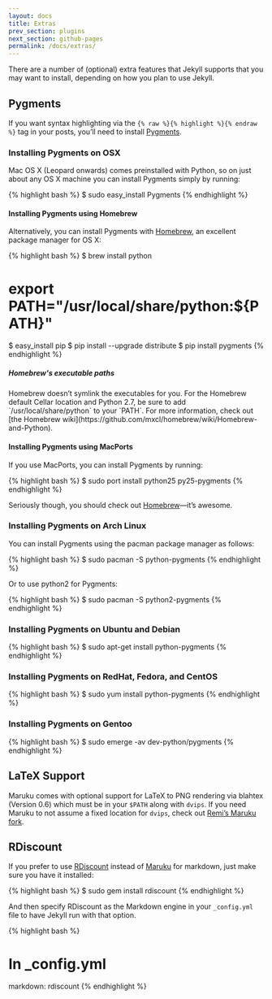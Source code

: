 ```yaml
---
layout: docs
title: Extras
prev_section: plugins
next_section: github-pages
permalink: /docs/extras/
---
```


There are a number of (optional) extra features that Jekyll supports that you
may want to install, depending on how you plan to use Jekyll.

## Pygments

If you want syntax highlighting via the `{% raw %}{% highlight %}{% endraw %}`
tag in your posts, you’ll need to install [Pygments](http://pygments.org/).

### Installing Pygments on OSX

Mac OS X (Leopard onwards) comes preinstalled with Python, so on just about any
OS X machine you can install Pygments simply by running:

{% highlight bash %}
$ sudo easy_install Pygments
{% endhighlight %}

#### Installing Pygments using Homebrew

Alternatively, you can install Pygments with
[Homebrew](http://mxcl.github.com/homebrew/), an excellent package manager for
OS X:

{% highlight bash %}
$ brew install python
# export PATH="/usr/local/share/python:${PATH}"
$ easy_install pip
$ pip install --upgrade distribute
$ pip install pygments
{% endhighlight %}

<div class="note">
  <h5>Homebrew's executable paths</h5>
  <p>
    Homebrew doesn’t symlink the executables for you. For the Homebrew default
    Cellar location and Python 2.7, be sure to add `/usr/local/share/python` to
    your `PATH`. For more information, check out [the Homebrew
    wiki](https://github.com/mxcl/homebrew/wiki/Homebrew-and-Python).
  </p>
</div>

#### Installing Pygments using MacPorts

If you use MacPorts, you can install Pygments by running:

{% highlight bash %}
$ sudo port install python25 py25-pygments
{% endhighlight %}

Seriously though, you should check out
[Homebrew](http://mxcl.github.com/homebrew/)—it’s awesome.

### Installing Pygments on Arch Linux

You can install Pygments using the pacman package manager as follows:

{% highlight bash %}
$ sudo pacman -S python-pygments
{% endhighlight %}

Or to use python2 for Pygments:

{% highlight bash %}
$ sudo pacman -S python2-pygments
{% endhighlight %}

### Installing Pygments on Ubuntu and Debian

{% highlight bash %}
$ sudo apt-get install python-pygments
{% endhighlight %}

### Installing Pygments on RedHat, Fedora, and CentOS

{% highlight bash %}
$ sudo yum install python-pygments
{% endhighlight %}

### Installing Pygments on Gentoo

{% highlight bash %}
$ sudo emerge -av dev-python/pygments
{% endhighlight %}

## LaTeX Support

Maruku comes with optional support for LaTeX to PNG rendering via blahtex
(Version 0.6) which must be in your `$PATH` along with `dvips`. If you need
Maruku to not assume a fixed location for `dvips`, check out [Remi’s Maruku
fork](http://github.com/remi/maruku).

## RDiscount

If you prefer to use [RDiscount](http://github.com/rtomayko/rdiscount) instead
of [Maruku](http://maruku.rubyforge.org/) for markdown, just make sure you have
it installed:

{% highlight bash %}
$ sudo gem install rdiscount
{% endhighlight %}

And then specify RDiscount as the Markdown engine in your `_config.yml` file to
have Jekyll run with that option.

{% highlight bash %}
# In _config.yml
markdown: rdiscount
{% endhighlight %}
